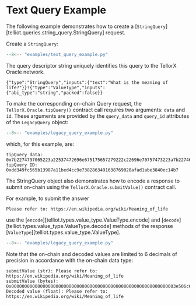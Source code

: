 # Text Query Example

The following example demonstrates how to create a 
[`StringQuery`][telliot.queries.string_query.StringQuery] request.

Create a `StringQuery`:

```python hl_lines="3-4"
--8<-- "examples/text_query_example.py"
```

The query descriptor string uniquely identifies this query to the 
TellorX Oracle network.





```
{"type":"StringQuery","inputs":{"text":"What is the meaning of life?"}}?{"type":"ValueType","inputs":{"abi_type":"string","packed":false}}
```

To make the corresponding on-chain Query request, 
the `TellorX.Oracle.tipQuery()` contract call
requires two arguments: `data` and `id`.  These arguments are provided by 
the `query_data` and `query_id` attributes of the `LegacyQuery` object:

```python hl_lines="5 6"
--8<-- "examples/legacy_query_example.py"
```

which, for this example, are:

```
tipQuery data: 0x7b2274797065223a22537472696e675175657279222c22696e70757473223a7b2274657874223a225768617420697320746865206d65616e696e67206f66206c6966653f227d7d3f7b2274797065223a2256616c756554797065222c22696e70757473223a7b226162695f74797065223a22737472696e67222c227061636b6564223a66616c73657d7d
tipQuery ID: 0xdd349fc565b13987a11bed4cc9e7382863491638769020afad1abe3840ec14b7
```

The StringQuery object also demonstrates how to encode a response
to submit on-chain using the `TellorX.Oracle.submitValue()` contract call.

For example, to submit the answer

```
Please refer to: https://en.wikipedia.org/wiki/Meaning_of_life
``` 
use the 
[`encode`][telliot.types.value_type.ValueType.encode] and 
[`decode`][telliot.types.value_type.ValueType.decode] methods of the response
[`ValueType`][telliot.types.value_type.ValueType].

```python hl_lines="8-15"
--8<-- "examples/legacy_query_example.py"
```

Note that the on-chain and decoded values are limited to 
6 decimals of precision in accordance with the on-chain data type:

```
submitValue (str): Please refer to: https://en.wikipedia.org/wiki/Meaning_of_life
submitValue (bytes): 0x000000000000000000000000000000000000000000000000000000000000003e506c6561736520726566657220746f3a2068747470733a2f2f656e2e77696b6970656469612e6f72672f77696b692f4d65616e696e675f6f665f6c6966650000
Decoded value (float): Please refer to: https://en.wikipedia.org/wiki/Meaning_of_life
```

